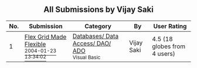 ﻿<div align="center">

## All Submissions by Vijay Saki

</div>

No.  | Submission | Category | By   | User Rating
---- | ---------- | -------- | ---- | -----------
1 | [Flex Grid Made Flexible<br /><sup>2004-01-23 13:34:02</sup>](https://github.com/Planet-Source-Code/vijay-saki-flex-grid-made-flexible__1-51200) | [Databases/ Data Access/ DAO/ ADO<br /><sup>Visual Basic</sup>](../ByCategory/databases-data-access-dao-ado__1-6.md) | Vijay Saki | 4.5 (18 globes from 4 users)
